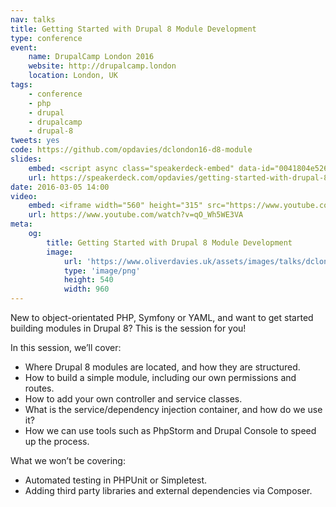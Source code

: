 ```yaml
---
nav: talks
title: Getting Started with Drupal 8 Module Development
type: conference
event:
    name: DrupalCamp London 2016
    website: http://drupalcamp.london
    location: London, UK
tags:
    - conference
    - php
    - drupal
    - drupalcamp
    - drupal-8
tweets: yes
code: https://github.com/opdavies/dclondon16-d8-module
slides:
    embed: <script async class="speakerdeck-embed" data-id="0041804e52664d12a8e31cd118264813" data-ratio="1.77777777777778" src="//speakerdeck.com/assets/embed.js"></script>
    url: https://speakerdeck.com/opdavies/getting-started-with-drupal-8-module-development
date: 2016-03-05 14:00
video:
    embed: <iframe width="560" height="315" src="https://www.youtube.com/embed/qO_Wh5WE3VA" frameborder="0" allowfullscreen></iframe>
    url: https://www.youtube.com/watch?v=qO_Wh5WE3VA
meta:
    og:
        title: Getting Started with Drupal 8 Module Development
        image:
            url: 'https://www.oliverdavies.uk/assets/images/talks/dclondon16.png'
            type: 'image/png'
            height: 540
            width: 960
---
```

New to object-orientated PHP, Symfony or YAML, and want to get started building modules in Drupal 8? This is the session for you!

In this session, we’ll cover:

* Where Drupal 8 modules are located, and how they are structured.
* How to build a simple module, including our own permissions and routes.
* How to add your own controller and service classes.
* What is the service/dependency injection container, and how do we use it?
* How we can use tools such as PhpStorm and Drupal Console to speed up the process.

What we won’t be covering:

* Automated testing in PHPUnit or Simpletest.
* Adding third party libraries and external dependencies via Composer.

